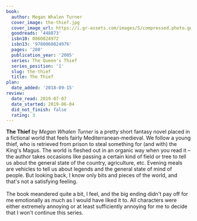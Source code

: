 ```yaml
---
book:
  author: Megan Whalen Turner
  cover_image: the-thief.jpg
  cover_image_url: https://i.gr-assets.com/images/S/compressed.photo.goodreads.com/books/1427740839l/448873.jpg
  goodreads: '448873'
  isbn10: 0060824972
  isbn13: '9780060824976'
  pages: '280'
  publication_year: '2005'
  series: The Queen's Thief
  series_position: '1'
  slug: the-thief
  title: The Thief
plan:
  date_added: '2018-09-15'
review:
  date_read: 2019-07-07
  date_started: 2019-06-04
  did_not_finish: false
  rating: 3
---
```


**The Thief** by *Megan Whalen Turner* is a pretty short fantasy novel placed in a fictional world that feels fairly Mediterranean-medieval. We follow a young thief, who is retrieved from prison to steal something for (and with) the King's Magus. The world is fleshed out in an organic way when you read it – the author takes occasions like passing a certain kind of field or tree to tell us about the general state of the country, agriculture, etc. Evening meals are vehicles to tell us about legends and the general state of mind of people. But looking back, I know only bits and pieces of the world, and that's not a satisfying feeling.<br /><br />The book meandered quite a bit, I feel, and the big ending didn't pay off for me emotionally as much as I would have liked it to. All characters were either extremely annoying or at least sufficiently annoying for me to decide that I won't continue this series.
